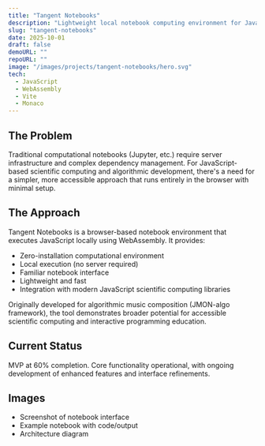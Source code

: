 ```yaml
---
title: "Tangent Notebooks"
description: "Lightweight local notebook computing environment for JavaScript, powered by WebAssembly"
slug: "tangent-notebooks"
date: 2025-10-01
draft: false
demoURL: ""
repoURL: ""
image: "/images/projects/tangent-notebooks/hero.svg"
tech:
  - JavaScript
  - WebAssembly
  - Vite
  - Monaco
---
```


## The Problem

Traditional computational notebooks (Jupyter, etc.) require server infrastructure and complex dependency management. For JavaScript-based scientific computing and algorithmic development, there's a need for a simpler, more accessible approach that runs entirely in the browser with minimal setup.

## The Approach

Tangent Notebooks is a browser-based notebook environment that executes JavaScript locally using WebAssembly. It provides:

- Zero-installation computational environment
- Local execution (no server required)
- Familiar notebook interface
- Lightweight and fast
- Integration with modern JavaScript scientific computing libraries

Originally developed for algorithmic music composition (JMON-algo framework), the tool demonstrates broader potential for accessible scientific computing and interactive programming education.

## Current Status

MVP at 60% completion. Core functionality operational, with ongoing development of enhanced features and interface refinements.

## Images

- Screenshot of notebook interface
- Example notebook with code/output
- Architecture diagram
